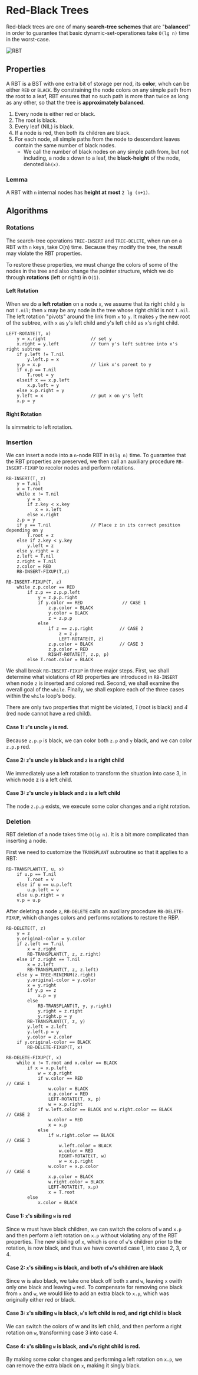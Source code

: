 # Red-Black Trees

Red-black trees are one of many __search-tree schemes__ that are "__balanced__" in order to guarantee that basic dynamic-set-operationes take `O(lg n)` time in the worst-case.

![RBT](https://upload.wikimedia.org/wikipedia/commons/thumb/6/66/Red-black_tree_example.svg/500px-Red-black_tree_example.svg.png)

## Properties

A RBT is a BST with one extra bit of storage per nod, its __color__, whch can be either `RED` or `BLACK`. By constraining the node colors on any simple path from the root to a leaf, RBT ensures that no such path is more than twice as long as any other, so that the tree is __approximately balanced__.

1. Every node is either red or black.
2. The root is black.
3. Every leaf (NIL) is black.
4. If a node is red, then both its children are black.
5. For each node, all simple paths from the node to descendant leaves contain the same number of black nodes.
   * We call the number of black nodes on any simple path from, but not including, a node `x` down to a leaf, the __black-height__ of the node, denoted `bh(x)`.

### Lemma

A RBT with `n` internal nodes has __height at most__ `2 lg (n+1)`.

## Algorithms

### Rotations

The search-tree operations `TREE-INSERT` and `TREE-DELETE`, when run on a RBT with `n` keys, take O(n) time. Because they modify the tree, the result may violate the RBT properties.

To restore these properties, we must change the colors of some of the nodes in the tree and also change the pointer structure, which we do through __rotations__ (left or right) in `O(1)`.

#### Left Rotation

When we do a __left rotation__ on a node `x`, we assume that its right child `y` is not `T.nil`; then `x` may be any node in the tree whose right child is not `T.nil`. The left rotation "pivots" around the link from `x` to `y`. It makes `y` the new root of the subtree, with `x` as `y`'s left child and `y`'s left child as `x`'s right child.

```
LEFT-ROTATE(T, x)
    y = x.right                 // set y
    x.right = y.left            // turn y's left subtree into x's right subtree
    if y.left != T.nil
        y.left.p = x    
    y.p = x.p                   // link x's parent to y
    if x.p == T.nil
        T.root = y
    elseif x == x.p.left
        x.p.left = y
    else x.p.right = y
    y.left = x                  // put x on y's left
    x.p = y
```

#### Right Rotation

Is simmetric to left rotation.

### Insertion

We can insert a node into a `n`-node RBT in `O(lg n)` time. To guarantee that the RBT properties are preserved, we then call an auxiliary procedure `RB-INSERT-FIXUP` to recolor nodes and perform rotations.

```
RB-INSERT(T, z)
    y = T.nil
    x = T.root
    while x != T.nil
        y = x
        if z.key < x.key
           x = x.left
        else x.right
    z.p = y
    if y == T.nil               // Place z in its correct position depending on y
        T.root = z
    else if z.key < y.key
        y.left = z
    else y.right = z
    z.left = T.nil
    z.right = T.nil
    z.color = RED
    RB-INSERT-FIXUP(T,z)

RB-INSERT-FIXUP(T, z)
    while z.p.color == RED
        if z.p == z.p.p.left
            y = z.p.p.right
            if y.color == RED               // CASE 1
                z.p.color = BLACK
                y.color = BLACK
                z = z.p.p
            else
                if z == z.p.right          // CASE 2
                    z = z.p
                    LEFT-ROTATE(T, z)
                z.p.color = BLACK          // CASE 3
                z.p.color = RED
                RIGHT-ROTATE(T, z.p, p)
        else T.root.color = BLACK                  
```

We shall break `RB-INSERT-FIXUP` in three major steps. First, we shall determine what violations of RB properties are introduced in `RB-INSERT` when node `z` is inserted and colored red. Second, we shall examine the overall goal of the `while`. Finally, we shall explore each of the three cases within the `while` loop's body.

There are only two properties that might be violated, _1_ (root is black) and _4_ (red node cannot have a red child).

#### Case 1: `z`'s uncle `y` is red.

Because `z.p.p` is black, we can color both `z.p` and `y` black, and we can color `z.p.p` red.

#### Case 2: `z`'s uncle `y` is black and `z` is a right child

We immediately use a left rotation to transform the situation into case 3, in which node z is a left child.

#### Case 3: `z`'s uncle `y` is black and `z` is a left child

The node `z.p.p` exists, we execute some color changes and a right rotation.

### Deletion

RBT deletion of a node takes time `O(lg n)`. It is a bit more complicated than inserting a node.

First we need to customize the `TRANSPLANT` subroutine so that it applies to a RBT:

```
RB-TRANSPLANT(T, u, x)
    if u.p == T.nil
        T.root = v
    else if u == u.p.left
        u.p.left = v
    else u.p.right = v
    v.p = u.p
```

After deleting a node `z`, `RB-DELETE` calls an auxiliary procedure `RB-DELETE-FIXUP`, which changes colors and performs rotations to restore the RBP.

```
RB-DELETE(T, z)
    y = z
    y.original-color = y.color
    if z.left == T.nil
        x = z.right
        RB-TRANSPLANT(T, z, z.right)
    else if z.right == T.nil
        x = z.left
        RB-TRANSPLANT(T, z, z.left)
    else y = TREE-MINIMUM(z.right)
        y.original-color = y.color
        x = y.right
        if y.p == z
            x.p = y
        else
            RB-TRANSPLANT(T, y, y.right)
            y.right = z.right
            y.right.p = y
        RB-TRANSPLANT(T, z, y)
        y.left = z.left
        y.left.p = y
        y.color = z.color
    if y.original-color == BLACK
        RB-DELETE-FIXUP(T, x)

RB-DELETE-FIXUP(T, x)
    while x != T.root and x.color == BLACK
        if x = x.p.left
            w = x.p.right
            if w.color == RED                                           // CASE 1
                w.color = BLACK
                x.p.color = RED
                LEFT-ROTATE(T, x, p)
                w = x.p.right
            if w.left.color == BLACK and w.right.color == BLACK         // CASE 2
                w.color = RED
                x = x.p
            else
                if w.right.color == BLACK                              // CASE 3
                    w.left.color = BLACK
                    w.color = RED
                    RIGHT-ROTATE(T, w)
                    w = x.p.right
                w.color = x.p.color                                    // CASE 4
                x.p.color = BLACK
                w.right.color = BLACK
                LEFT-ROTATE(T, x.p)
                x = T.root
        else
            x.color = BLACK
```

#### Case 1: `x`'s sibiling `w` is red

Since w must have black children, we can switch the colors of `w` and `x.p` and then perform a left rotation on `x.p` without violating any of the RBT properties. The new sibiling of `x`, which is one of `w`'s children prior to the rotation, is now black, and thus we have coverted case 1, into case 2, 3, or 4.

#### Case 2: `x`'s sibiling `w` is black, and both of `w`'s children are black

Since w is also black, we take one black off both `x` and `w`, leaving `x` owith only one black and leaving `w` red. To compensate for removing one black from `x` and `w`, we would like to add an extra black to `x.p`, which was originally either red or black.

#### Case 3: `x`'s sibiling `w` is black, `w`'s left child is red, and rigt child is black

We can switch the colors of w and its left child, and then perform a right rotation on `w`, transforming case 3 into case 4.

#### Case 4: `x`'s sibling `w` is black, and `w`'s right child is red.

By making some color changes and performing a left rotation on `x.p`, we can remove the extra black on `x`, making it singly black.
